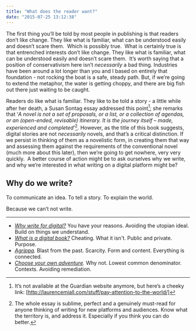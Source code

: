 ```yaml
---
title: "What does the reader want?"
date: "2015-07-25 13:12:38"
---
```


The first thing you’ll be told by most people in publishing is that
readers don’t like change. They like what is familiar, what can be
understood easily and doesn’t scare them.  Which is possibly true.  What
is certainly true is that entrenched interests don’t like change. They
like what is familiar, what can be understood easily and doesn’t scare
them.  It’s worth saying that a position of conservativism here isn’t
*necessarily* a bad thing. Industries have been around a lot longer than
you and I based on entirely that foundation - not rocking the boat is a
safe, steady path. But, if we’re going to extend the metaphor, the water
is getting choppy, and there are big fish out there just waiting to be
caught.

Readers do like what is familiar. They like to be told a story - a
little while after her death, a Susan Sontag essay addressed this
point[^1]; she remarks that ‘*A novel is not a set of proposals, or a
list, or a collection of agendas, or an (open-ended, revisable)
itinerary. It is the journey itself – made, experienced and
completed*’[^2]. However, as the title of this book suggests, digital
stories are not *necessarily* novels, and that’s a critical distinction.
If we persist in thinking of them as a novelistic form, in creating them
that way and assessing them against the requirements of the conventional
novel (much more about this later), then we’re going to get nowhere,
very very quickly.  A better course of action might be to ask ourselves
why we write, and why we’re interested in what writing on a digital
platform might be?  

Why do we write? 
-----------------

To communicate an idea. To tell a story. To explain the world.

Because we can’t not write.

***

- *[Why write for digital?](/What_does_the_reader_want/Why_write_for_digital.html)* You have your reasons. Avoiding the utopian ideal. Build on things we understand.
- *[What is a digital book?](/What_does_the_reader_want/What_is_a_digital_book.html)* Cheating. What it isn't. Public and private. Purpose.
- *[Agrippa](/What_does_the_reader_want/Agrippa.html).* Blast from the past. Scarcity. Form and content. Everything is connected.
- *[Choose your own adventure](/What_does_the_reader_want/Choose_your_own_adventure.html).* Why not. Lowest common denominator. Contexts. Avoiding remediation.

[^1]: It’s not available at the Guardian website anymore, but here’s a cheeky link: [http://laurencemiall.com/stuff/pay-attention-to-the-world/]

[^2]: The whole essay is sublime, perfect and a genuinely must-read for anyone thinking of writing for new platforms and audiences. Know what the territory is, and address it. Especially if you think you can do better. 
